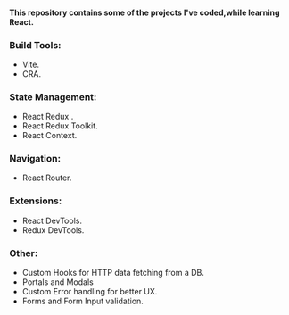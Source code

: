 #### This repository contains some of the projects I've coded,while learning **React**.

### Build Tools:
  * Vite.
  * CRA.

### State Management:
  * React Redux .
  * React Redux Toolkit.
  * React Context.

### Navigation:
  * React Router.

### Extensions:
  * React DevTools.
  * Redux DevTools.

### Other:
  * Custom Hooks for HTTP data fetching from a DB.
  * Portals and Modals
  * Custom Error handling for better UX.
  * Forms and Form Input validation.

 

